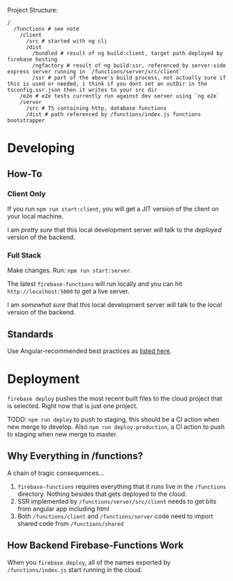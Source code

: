 Project Structure:

```
/
  /functions # see note
    /client
      /src # started with ng cli
      /dist
        /bundled # result of ng build:client, target path deployed by firebase hosting
        /ngfactory # result of ng build:ssr, referenced by server-side express server running in `/functions/server/src/client`
        /ssr # part of the above's build process, not actually sure if this is used or needed, i think if you dont set an outDir in the tsconfig.ssr.json then it writes to your src dir
    /e2e # e2e tests currently run against dev server using `ng e2e`
    /server
      /src # TS containing http, database functions
      /dist # path referenced by /functions/index.js functions bootstrapper
```
# Developing

## How-To

### Client Only

If you run `npm run start:client`, you will get a JIT version of the client on your local machine.

I am *pretty sure* that this local development server will talk to the *deployed* version of the backend.

### Full Stack

Make changes.  Run: `npm run start:server`.

The latest `firebase-functions` will run locally and you can hit `http://localhost:5000` to get a live server.

I am *somewhat sure* that this local development server will talk to the *local* version of the backend.

## Standards

Use Angular-recommended best practices as [listed here](https://angular.io/guide/styleguide).


# Deployment

`firebase deploy` pushes the most recent built files to the cloud project that is selected.  Right now that is just one project.

TODO: `npm run deploy` to push to staging, this should be a CI action when new merge to develop.  Also `npm run deploy:production`, a CI action to push to staging when new merge to master.

## Why Everything in /functions?

A chain of tragic consequences...

1. `firebase-functions` requires everything that it runs live in the `/functions` directory.  Nothing besides that gets deployed to the cloud.
2. SSR implemented by `/functions/server/src/client` needs to get bits from angular app including html
3. Both `/functions/client` and `/functions/server` code need to import shared code from `/functions/shared`

## How Backend Firebase-Functions Work

When you `firebase deploy`, all of the names exported by `/functions/index.js` start running in the cloud.
